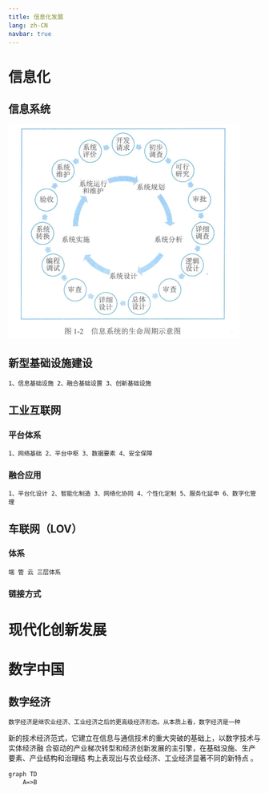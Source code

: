 ```yaml
---
title: 信息化发展
lang: zh-CN
navbar: true
---
```

# 信息化
## 信息系统

![本地路径](.\\信息系统生命周期.png "相对路径演示,上一级目录")

## 新型基础设施建设
    1、信息基础设施 2、融合基础设置 3、创新基础设施
## 工业互联网
### 平台体系
    1、网络基础 2、平台中枢 3、数据要素 4、安全保障
### 融合应用
    1、平台化设计 2、智能化制造 3、网络化协同 4、个性化定制 5、服务化延申 6、数字化管理
## 车联网（LOV）
### 体系
    端 管 云 三层体系
### 链接方式

# 现代化创新发展

# 数字中国
  
## 数字经济 
    数字经济是继农业经济、工业经济之后的更高级经济形态。从本质上看，数字经济是一种
新的技术经济范式，它建立在信息与通信技术的重大突破的基础上，以数字技术与实体经济融
合驱动的产业梯次转型和经济创新发展的主引擎，在基础没施、生产要素、产业结构和治理结
构上表现出与农业经济、工业经济显著不同的新特点 。

```mermaid
graph TD
    A=>B
```
